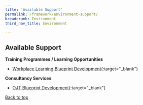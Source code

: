 ```yaml
---
title: 'Available Support'
permalink: /framework/environment-support/
breadcrumb: Environment
third_nav_title: Environment

---
```





## **Available Support**

**Training Programmes / Learning Opportunities**
- [Workplace Learning Blueprint Development](https://www.nyp.edu.sg/lifelong-learning/national-centre-of-excellence-for-workplace-learning-nace/courses-training.html){:target="_blank"}



**Consultancy Services**
- [OJT Blueprint Development](https://www.nyp.edu.sg/lifelong-learning/national-centre-of-excellence-for-workplace-learning-nace/services.html){:target="_blank"}


[Back to top](#top)

